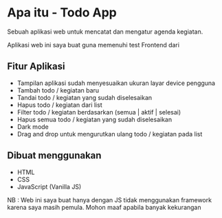 # Apa itu - Todo App

Sebuah aplikasi web untuk mencatat dan mengatur agenda kegiatan.

Aplikasi web ini saya buat guna memenuhi test Frontend dari 

## Fitur Aplikasi 

- Tampilan aplikasi sudah menyesuaikan ukuran layar device pengguna
- Tambah todo / kegiatan baru
- Tandai todo / kegiatan yang sudah diselesaikan
- Hapus todo / kegiatan dari list
- Filter todo / kegiatan berdasarkan (semua | aktif | selesai)
- Hapus semua todo / kegiatan yang sudah diselesaikan
- Dark mode
- Drag and drop untuk mengurutkan ulang todo / kegiatan pada list


## Dibuat menggunakan 

- HTML
- CSS
- JavaScript (Vanilla JS)

NB : Web ini saya buat hanya dengan JS tidak menggunakan framework karena saya masih pemula. Mohon maaf apabila banyak kekurangan